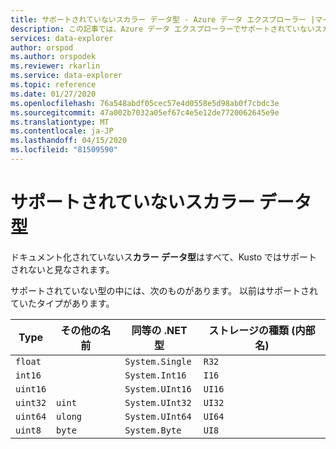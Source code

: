 ```yaml
---
title: サポートされていないスカラー データ型 - Azure データ エクスプローラー |マイクロソフトドキュメント
description: この記事では、Azure データ エクスプローラーでサポートされていないスカラー データ型について説明します。
services: data-explorer
author: orspod
ms.author: orspodek
ms.reviewer: rkarlin
ms.service: data-explorer
ms.topic: reference
ms.date: 01/27/2020
ms.openlocfilehash: 76a548abdf05cec57e4d0558e5d98ab0f7cbdc3e
ms.sourcegitcommit: 47a002b7032a05ef67c4e5e12de7720062645e9e
ms.translationtype: MT
ms.contentlocale: ja-JP
ms.lasthandoff: 04/15/2020
ms.locfileid: "81509590"
---
```

# <a name="unsupported-scalar-data-types"></a>サポートされていないスカラー データ型

ドキュメント化されていないス**カラー データ型**はすべて、Kusto ではサポートされないと見なされます。

サポートされていない型の中には、次のものがあります。 以前はサポートされていたタイプがあります。

| Type       | その他の名前   | 同等の .NET 型              | ストレージの種類 (内部名)|
| ---------- | -------------------- | --------------------------------- | ----------------------------|
| `float`    |                      | `System.Single`                   | `R32`                       |
| `int16`    |                      | `System.Int16`                    | `I16`                       |
| `uint16`   |                      | `System.UInt16`                   | `UI16`                      |
| `uint32`   | `uint`               | `System.UInt32`                   | `UI32`                      |
| `uint64`   | `ulong`              | `System.UInt64`                   | `UI64`                      |
| `uint8`    | `byte`               | `System.Byte`                     | `UI8`                       |